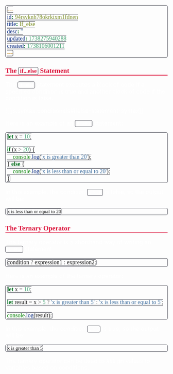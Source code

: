 ```yaml
---
id: 94rsyknh78okrkixm1fdnen
title: If_else
desc: ''
updated: 1738275940288
created: 1738106001211
---
```


<!--#region styles-->
<style>
    * {
        font-size: 18px;
    }
    h1 {
        color: red;
        font-weight: bold;
        border-bottom: 2px solid red;
        font-family: 'Algerian';
        text-align: center;
        font-size: 2em;
    }
    h2 {
        color: crimson;
        font-weight: bold;
        font-family: 'Algerian';
        border-bottom: 2px solid crimson;
        font-size: 1.5em;
    }
    h3 {
        color: rgb(255, 0, 127);
        font-weight: bold;
        text-decoration: underline;
        font-size: 1.2em;
        font-size: 1.2em;
    }
    h4 {
        color: rgb(0, 255, 255);
        font-weight: bold;
        text-decoration: underline;
        font-size: 1em;
    }
    h5 {
        color: darkblue;
        font-weight: bold;
        font-style: italic;
        font-size: 0.9em;
    }
    code {
        font-family: 'Cascadia Code';
        border: 1px solid #282a36;
        border-radius: 4px;
        padding: 1px 4px;
    }
    pre {
        font-family: 'Cascadia Code';
        border: 1px solid #282a36;
        border-radius: 4px;
        padding: 1px 4px;
    }
    p {
        font-style: 'Cascadia Code';
        color: white;
    }
    li {
        margin-bottom: 10px;
        font-style: italic;
        font-weight: bold;
        color: orange;
    }
    ul {
        margin-bottom: 10px;
        font-style: italic;
        font-weight: bold;
        color: orange;
    }
    b {
        font-weight: bold;
        color: rgb(255, 0, 0);
    }
    u {
        text-decoration: underline;
        font-weight: bold;
        font-style: italic;
    }
    a {
        color: #98c379;
        text-decoration: none;
    }
    a:hover {
        text-decoration: underline;
    }
    i {
        font-style: italic;
        color: yellow;
    }
    blockquote {
        background: rgba(255, 0, 127, 0.1); /* Light pink background */
        border-left: 5px solid rgb(255, 0, 127); /* Bold pink left border */
        padding: 10px 15px;
        margin: 10px 0;
        font-style: italic;
        font-weight: bold;
        color: white;
    }
</style>
<!--#endregion-->

## The `if...else` Statement

The `if...else` statement executes a block of code if a specified condition is true and another block of code if the condition is false.

![[js.syntax.conditionals#ifelse-statement-syntax]]

Here is an example of an `if...else` statement:

```javascript
let x = 10;

if (x > 20) {
    console.log('x is greater than 20');
} else {
    console.log('x is less than or equal to 20');
}
```

In this example, the condition `x > 20` is false, so the output will be:

```
x is less than or equal to 20
```

## The Ternary Operator

The ternary operator is a shorthand way of writing an `if...else` statement.

```javascript
condition ? expression1 : expression2;
```

Here is an example of the ternary operator:

```javascript
let x = 10;

let result = x > 5 ? 'x is greater than 5' : 'x is less than or equal to 5';

console.log(result);
```

In this example, the condition `x > 5` is true, so the output will be:

```
x is greater than 5
```

The ternary operator can be used to assign values to variables based on conditions.
